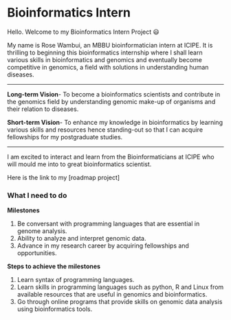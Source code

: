 # Bioinformatics Intern 

Hello. Welcome to my Bioinformatics Intern Project :smiley:

My name is Rose Wambui, an MBBU bioinformatician intern at ICIPE. It is thrilling to beginning this bioinformatics internship where I shall learn various skills in bioinformatics and genomics and eventually become competitive in genomics, a field with solutions in understanding human diseases.

---
**Long-term Vision**- To become a bioinformatics scientists and contribute in the genomics field by understanding genomic make-up of organisms and their relation to diseases.

**Short-term Vision**- To enhance my knowledge in bioinformatics by learning various skills and resources hence standing-out so that I can acquire fellowships for my postgraduate studies.

---

I am excited to interact and learn from the Bioinformaticians at ICIPE who will mould me into to great bioinformatics scientist.

Here is the link to my [roadmap project]

### **What I need to do**

**Milestones**
 1. Be conversant with programming languages that are essential in genome analysis.
 2. Ability to analyze and interpret genomic data.
 3. Advance in my research career by acquiring fellowships and opportunities.

**Steps to achieve the milestones**
 1. Learn syntax of programming languages.
 2. Learn skills in programming languages such as python, R and Linux from available resources that are useful in genomics and bioinformatics.
 3. Go through online programs that provide skills on genomic data analysis using bioinformatics tools.
